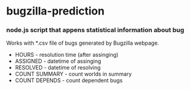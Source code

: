 # bugzilla-prediction
### node.js script that appens statistical information about bug

Works with *.csv file of bugs generated by Bugzilla webpage.

- HOURS - resolution time (after assinging)
- ASSIGNED - datetime of assinging
- RESOLVED - datetime of resolving
- COUNT SUMMARY - count worlds in summary
- COUNT DEPENDS - count dependent bugs
